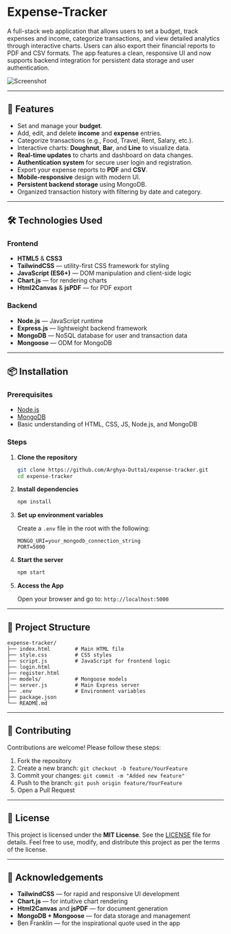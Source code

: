 # Expense-Tracker

A full-stack web application that allows users to set a budget, track expenses and income, categorize transactions, and view detailed analytics through interactive charts. Users can also export their financial reports to PDF and CSV formats. The app features a clean, responsive UI and now supports backend integration for persistent data storage and user authentication.

![Screenshot](https://github.com/user-attachments/assets/bdb80009-582b-40fc-9127-2a5ef335f348)

---

## 🚀 Features

- Set and manage your **budget**.
- Add, edit, and delete **income** and **expense** entries.
- Categorize transactions (e.g., Food, Travel, Rent, Salary, etc.).
- Interactive charts: **Doughnut**, **Bar**, and **Line** to visualize data.
- **Real-time updates** to charts and dashboard on data changes.
- **Authentication system** for secure user login and registration.
- Export your expense reports to **PDF** and **CSV**.
- **Mobile-responsive** design with modern UI.
- **Persistent backend storage** using MongoDB.
- Organized transaction history with filtering by date and category.

---

## 🛠 Technologies Used

### Frontend
- **HTML5** & **CSS3**
- **TailwindCSS** — utility-first CSS framework for styling
- **JavaScript (ES6+)** — DOM manipulation and client-side logic
- **Chart.js** — for rendering charts
- **Html2Canvas** & **jsPDF** — for PDF export

### Backend
- **Node.js** — JavaScript runtime
- **Express.js** — lightweight backend framework
- **MongoDB** — NoSQL database for user and transaction data
- **Mongoose** — ODM for MongoDB

---

## 📦 Installation

### Prerequisites

- [Node.js](https://nodejs.org/)
- [MongoDB](https://www.mongodb.com/)
- Basic understanding of HTML, CSS, JS, Node.js, and MongoDB

### Steps

1. **Clone the repository**
   ```bash
   git clone https://github.com/Arghya-Dutta1/expense-tracker.git
   cd expense-tracker
   ```

2. **Install dependencies**
   ```bash
   npm install
   ```

3. **Set up environment variables**

   Create a `.env` file in the root with the following:
   ```
   MONGO_URI=your_mongodb_connection_string
   PORT=5000
   ```

4. **Start the server**
   ```bash
   npm start
   ```

5. **Access the App**

   Open your browser and go to: `http://localhost:5000`

---

## 📂 Project Structure

```
expense-tracker/
├── index.html        # Main HTML file
├── style.css         # CSS styles
├── script.js         # JavaScript for frontend logic
├── login.html        
├── register.html     
|── models/           # Mongoose models
│── server.js         # Main Express server
├── .env              # Environment variables
├── package.json
└── README.md
```

---

## 🙌 Contributing

Contributions are welcome! Please follow these steps:

1. Fork the repository
2. Create a new branch: `git checkout -b feature/YourFeature`
3. Commit your changes: `git commit -m "Added new feature"`
4. Push to the branch: `git push origin feature/YourFeature`
5. Open a Pull Request

---

## 📄 License

This project is licensed under the **MIT License**.
See the [LICENSE](LICENSE) file for details.
Feel free to use, modify, and distribute this project as per the terms of the license.

---

## 🙏 Acknowledgements

- **TailwindCSS** — for rapid and responsive UI development
- **Chart.js** — for intuitive chart rendering
- **Html2Canvas** and **jsPDF** — for document generation
- **MongoDB + Mongoose** — for data storage and management
- Ben Franklin — for the inspirational quote used in the app
